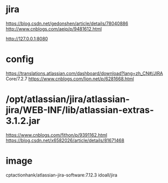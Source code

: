 # jira
https://blog.csdn.net/gedonshen/article/details/78040886
http://www.cnblogs.com/aeip/p/9481612.html

http://127.0.0.1:8080

# config
https://translations.atlassian.com/dashboard/download?lang=zh_CN#/JIRA Core/7.2.7
https://www.cnblogs.com/lion.net/p/6281668.html

# /opt/atlassian/jira/atlassian-jira/WEB-INF/lib/atlassian-extras-3.1.2.jar
https://www.cnblogs.com/fithon/p/9391162.html
https://blog.csdn.net/x6582026/article/details/81671468

# image
cptactionhank/atlassian-jira-software:7.12.3
idoall/jira
